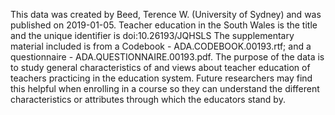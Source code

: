This data was created by Beed, Terence W. (University of Sydney) and was published on 2019-01-05. Teacher education in the South Wales is the title and the unique identifier is doi:10.26193/JQHSLS
The supplementary material included is from a Codebook - ADA.CODEBOOK.00193.rtf; and a questionnaire - ADA.QUESTIONNAIRE.00193.pdf. 
The purpose of the data is to study general characteristics of and views about teacher education of teachers practicing in the education system.
Future researchers may find this helpful when enrolling in a course so they can understand the different characteristics or attributes through which the educators stand by. 

